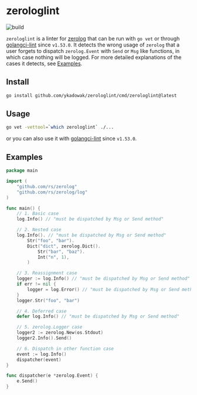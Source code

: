 # zerologlint
![build](https://github.com/ykadowak/zerologlint/actions/workflows/testing.yaml/badge.svg)

`zerologlint` is a linter for [zerolog](https://github.com/rs/zerolog) that can be run with `go vet` or through [golangci-lint](https://golangci-lint.run/) since `v1.53.0`.
It detects the wrong usage of `zerolog` that a user forgets to dispatch `zerolog.Event` with `Send` or `Msg` like functions, in which case nothing will be logged. For more detailed explanations of the cases it detects, see [Examples](#Examples).

## Install

```bash
go install github.com/ykadowak/zerologlint/cmd/zerologlint@latest
```

## Usage
```bash
go vet -vettool=`which zerologlint` ./...
```

or you can also use it with [golangci-lint](https://golangci-lint.run/) since `v1.53.0`.

## Examples
```go
package main

import (
    "github.com/rs/zerolog"
    "github.com/rs/zerolog/log"
)

func main() {
    // 1. Basic case
    log.Info() // "must be dispatched by Msg or Send method"

    // 2. Nested case
    log.Info(). // "must be dispatched by Msg or Send method"
        Str("foo", "bar").
        Dict("dict", zerolog.Dict().
            Str("bar", "baz").
            Int("n", 1),
        )

    // 3. Reassignment case
    logger := log.Info() // "must be dispatched by Msg or Send method"
    if err != nil {
        logger = log.Error() // "must be dispatched by Msg or Send method"
    }
    logger.Str("foo", "bar")

    // 4. Deferred case
    defer log.Info() // "must be dispatched by Msg or Send method"

    // 5. zerolog.Logger case
    logger2 := zerolog.New(os.Stdout)
    logger2.Info().Send()

    // 6. Dispatch in other function case
    event := log.Info()
    dispatcher(event)
}

func dispatcher(e *zerolog.Event) {
    e.Send()
}
```
